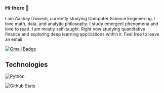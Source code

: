 ### Hi there 👋
I am Aashay Dwivedi, currently studying Computer Science Engineering. I love math, data, and analytic philosophy. I study emergent phenomena and love to read. I am mostly self-taught. Right now studying quantitative finance and exploring deep learning applications within it. Feel free to leave an email.

[![Gmail Badge](https://img.shields.io/badge/-aashay.dwivedi007@gmail.com-c14438?style=flat-square&logo=Gmail&logoColor=white&link=mailto:aashay.dwivedi007@gmail.com)](mailto:aashay.dwivedi007@gmail.com)

## Technologies
![Python](https://img.shields.io/badge/-Python-black?style=flat-square&logo=Python)

<!--
**CaptainAHD/CaptainAHD** is a ✨ _special_ ✨ repository because its `README.md` (this file) appears on your GitHub profile.

Here are some ideas to get you started:

- 🔭 I’m currently working on ...
- 🌱 I’m currently learning ...
- 👯 I’m looking to collaborate on ...
- 🤔 I’m looking for help with ...
- 💬 Ask me about ...
- 📫 How to reach me: ...
- 😄 Pronouns: ...
- ⚡ Fun fact: ...
-->
![Github Stats](https://github-readme-stats.vercel.app/api?username=CaptainAHD&count_private=true&show_icons=true&include_all_commits=true)
